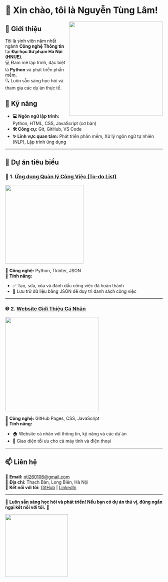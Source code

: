 # 👋 Xin chào, tôi là Nguyễn Tùng Lâm!  

<img src="https://media2.giphy.com/media/v1.Y2lkPTc5MGI3NjExOTI1ampmZ3R5bWE5amhqcmEzMzV5Zm5qdmttb3RwdHhxbGZicHRrMSZlcD12MV9pbnRlcm5hbF9naWZfYnlfaWQmY3Q9Zw/GRPy8MKag9U1U88hzY/giphy.gif" width="300" align="right"/>

## 🚀 Giới thiệu  
Tôi là sinh viên năm nhất ngành **Công nghệ Thông tin** tại **Đại học Sư phạm Hà Nội (HNUE)**.  
💻 Đam mê lập trình, đặc biệt là **Python** và phát triển phần mềm.  
🔍 Luôn sẵn sàng học hỏi và tham gia các dự án thực tế.  

## 🔧 Kỹ năng  
- **💻 Ngôn ngữ lập trình:** Python, HTML, CSS, JavaScript (cơ bản)  
- **🛠 Công cụ:** Git, GitHub, VS Code
- **✨ Lĩnh vực quan tâm:** Phát triển phần mềm, Xử lý ngôn ngữ tự nhiên (NLP), Lập trình ứng dụng  

---

## 📌 Dự án tiêu biểu  
### 📝 1. [Ứng dụng Quản lý Công Việc (To-do List)](https://github.com/your-username/todo-app)  
<img src="https://media3.giphy.com/media/v1.Y2lkPTc5MGI3NjExZDdpNmVzdWYybnp0cWJ1cGlqZXFoN2VqY3BuYXR1dzNra3l4bWE2aSZlcD12MV9pbnRlcm5hbF9naWZfYnlfaWQmY3Q9Zw/qgQUggAC3Pfv687qPC/giphy.gif" width="250"/>

🔹 **Công nghệ:** Python, Tkinter, JSON  
🔹 **Tính năng:**  
  - ✅ Tạo, sửa, xóa và đánh dấu công việc đã hoàn thành  
  - 📁 Lưu trữ dữ liệu bằng JSON để duy trì danh sách công việc  

---

### 🌐 2. [Website Giới Thiệu Cá Nhân](https://your-github-username.github.io/)  
<img src="https://media.giphy.com/media/xUPGcgtKxm4PADy3Cw/giphy.gif" width="300"/>

🔹 **Công nghệ:** GitHub Pages, CSS, JavaScript  
🔹 **Tính năng:**  
  - 🏠 Website cá nhân với thông tin, kỹ năng và các dự án  
  - 📱 Giao diện tối ưu cho cả máy tính và điện thoại   

---

## 📫 Liên hệ  
📧 **Email:** ntl260106@gmail.com  
📍 **Địa chỉ:** Thạch Bàn, Long Biên, Hà Nội  
🔗 **Kết nối với tôi:** [GitHub](https://github.com/your-username) | [LinkedIn](https://linkedin.com/in/your-profile)  

---

🎯 **Luôn sẵn sàng học hỏi và phát triển! Nếu bạn có dự án thú vị, đừng ngần ngại kết nối với tôi.** 🚀  

<img src="https://media.giphy.com/media/Q7LHmoFwVP6Yc1swZs/giphy.gif" width="200"/>
